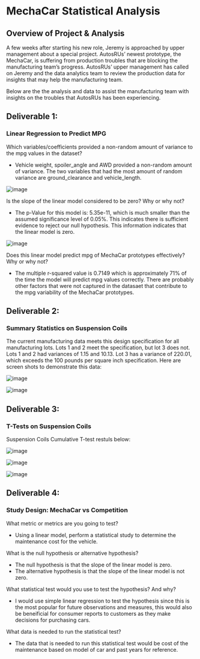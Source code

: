 # MechaCar Statistical Analysis

## Overview of Project & Analysis
A few weeks after starting his new role, Jeremy is approached by upper management about a special project. AutosRUs’ newest prototype, the MechaCar, is suffering from production troubles that are blocking the manufacturing team’s progress. AutosRUs’ upper management has called on Jeremy and the data analytics team to review the production data for insights that may help the manufacturing team.

Below are the the analysis and data to assist the manufacturing team with insights on the troubles that AutosRUs has been experiencing.

## Deliverable 1:   
### Linear Regression to Predict MPG

Which variables/coefficients provided a non-random amount of variance to the mpg values in the dataset?
- Vehicle weight, spoiler_angle and AWD provided a non-random amount of variance. The two variables that had the most amount of random variance are ground_clearance and vehicle_length.

![image](https://user-images.githubusercontent.com/85530690/134785431-cb19d222-ceac-4479-b593-8017d6d28f69.png)


Is the slope of the linear model considered to be zero? Why or why not?
- The p-Value for this model is: 5.35e-11, which is much smaller than the assumed significance level of 0.05%. This indicates there is sufficient evidence to reject our null hypothesis.  This information indicates that the linear model is zero.

![image](https://user-images.githubusercontent.com/85530690/134786035-2a4cdd24-6bb2-4da4-a86a-e464d69da412.png)


Does this linear model predict mpg of MechaCar prototypes effectively? Why or why not?
- The multiple r-squared value is 0.7149 which is approximately 71% of the time the model will predict mpg values correctly. There are probably other factors that were not captured in the datasaet that contribute to the mpg variability of the MechaCar prototypes.


## Deliverable 2:
### Summary Statistics on Suspension Coils
The current manufacturing data meets this design specification for all manufacturing lots. Lots 1 and 2 meet the specification, but lot 3 does not. Lots 1 and 2 had variances of 1.15 and 10.13. Lot 3 has a variance of 220.01, which exceeds the 100 pounds per square inch specification. 
Here are screen shots to demonstrate this data:

![image](https://user-images.githubusercontent.com/85530690/134791094-5bb4bb73-61a3-4b84-bc5b-6e8833797ad9.png)


![image](https://user-images.githubusercontent.com/85530690/134791099-b597ba91-232b-4393-abe7-ca14f67490d8.png)

## Deliverable 3:
### T-Tests on Suspension Coils
Suspension Coils Cumulative T-test restuls below:

![image](https://user-images.githubusercontent.com/85530690/134790078-92fedc0f-8227-40b9-a6d4-e235f9ae0846.png)


![image](https://user-images.githubusercontent.com/85530690/134790087-600036b6-5a5a-4a30-879d-9c2bbf4809ae.png)


![image](https://user-images.githubusercontent.com/85530690/134790102-1297afc8-ecb6-4189-9d7f-92a7c6a6daf8.png)




## Deliverable 4:
### Study Design: MechaCar vs Competition
What metric or metrics are you going to test?
 -  Using a linear model, perform a statistical study to determine the maintenance cost for the vehicle.   
 
What is the null hypothesis or alternative hypothesis?
- The null hypothesis is that the slope of the linear model is zero.
- The alternative hypothesis is that the slope of the linear model is not zero.

What statistical test would you use to test the hypothesis? And why?
-  I would use simple linear regression to test the hypothesis since this is the most popular for future observations and measures, this would also be beneificial for consumer reports to customers as they make decisions for purchasing cars.

What data is needed to run the statistical test?
- The data that is needed to run this statistical test would be cost of the maintenance based on model of car and past years for reference.


